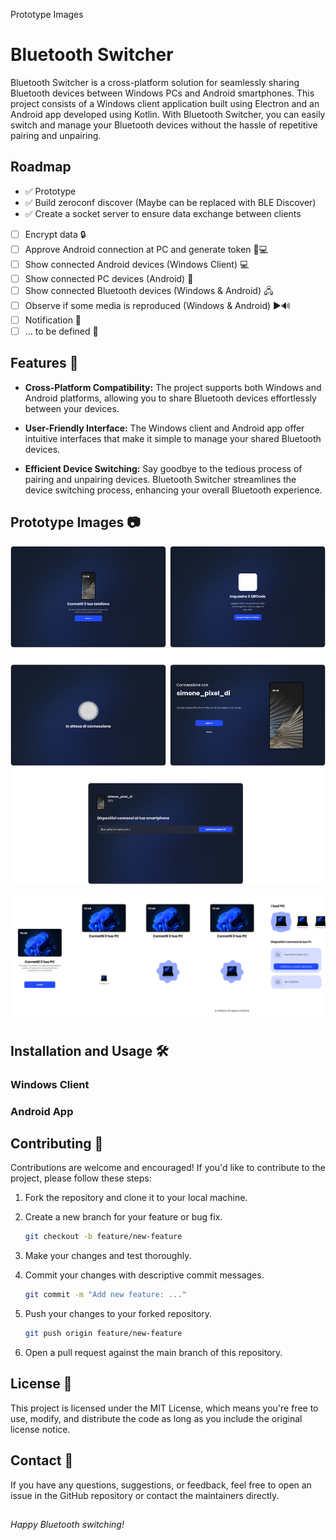 Prototype Images
# Bluetooth Switcher

Bluetooth Switcher is a cross-platform solution for seamlessly sharing Bluetooth devices between Windows PCs and Android smartphones. This project consists of a Windows client application built using Electron and an Android app developed using Kotlin. With Bluetooth Switcher, you can easily switch and manage your Bluetooth devices without the hassle of repetitive pairing and unpairing.

## Roadmap

- ✅ Prototype
- ✅ Build zeroconf discover (Maybe can be replaced with BLE Discover)
- ✅  Create a socket server to ensure data exchange between clients  
- [ ]  Encrypt data 🔒
- [ ]  Approve Android connection at PC and generate token 📲💻
- [ ]  Show connected Android devices (Windows Client) 💻
- [ ]  Show connected PC devices (Android) 📱
- [ ]  Show connected Bluetooth devices (Windows & Android) 🖧
- [ ]  Observe if some media is reproduced (Windows & Android) ▶️🔊
- [ ]  Notification 📢
- [ ]  ... to be defined 📝

## Features 🚀

- **Cross-Platform Compatibility:** The project supports both Windows and Android platforms, allowing you to share Bluetooth devices effortlessly between your devices.

- **User-Friendly Interface:** The Windows client and Android app offer intuitive interfaces that make it simple to manage your shared Bluetooth devices.

- **Efficient Device Switching:** Say goodbye to the tedious process of pairing and unpairing devices. Bluetooth Switcher streamlines the device switching process, enhancing your overall Bluetooth experience.

## Prototype Images 📷
![Win](images/Windows.png)

![Android](images/Android.png)

## Installation and Usage 🛠️

### Windows Client
### Android App

## Contributing 🤝
Contributions are welcome and encouraged! If you'd like to contribute to the project, please follow these steps:

1. Fork the repository and clone it to your local machine.
2. Create a new branch for your feature or bug fix.
    
    ```sh
    git checkout -b feature/new-feature

3. Make your changes and test thoroughly.

4. Commit your changes with descriptive commit messages.

    ```sh
    git commit -m "Add new feature: ..."

5. Push your changes to your forked repository.

    ```sh
    git push origin feature/new-feature

6. Open a pull request against the main branch of this repository.

## License 📜
This project is licensed under the MIT License, which means you're free to use, modify, and distribute the code as long as you include the original license notice.

## Contact 📧
If you have any questions, suggestions, or feedback, feel free to open an issue in the GitHub repository or contact the maintainers directly.

## 
*Happy Bluetooth switching!*
